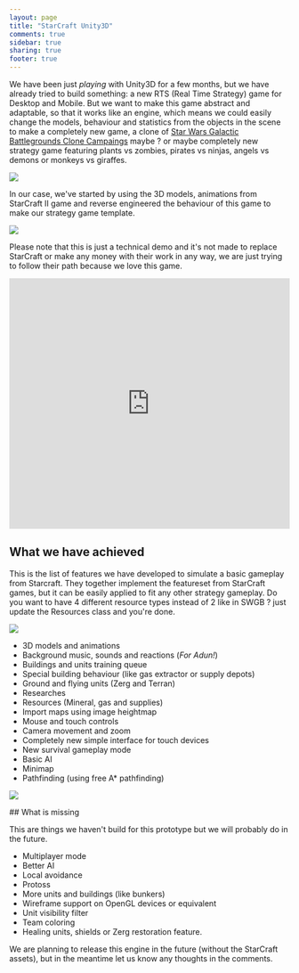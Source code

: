 ```yaml
---
layout: page
title: "StarCraft Unity3D"
comments: true
sidebar: true
sharing: true
footer: true
---
```


We have been just _playing_ with Unity3D for a few months, but we have already tried to build something: a new RTS (Real Time Strategy) game for Desktop and Mobile. But we want to make this game abstract and adaptable, so that it works like an engine, which means we could easily change the models, behaviour and statistics from the objects in the scene to make a completely new game, a clone of [Star Wars Galactic Battlegrounds Clone Campaings](https://www.youtube.com/watch?v=0Wkrd594k4k) maybe ? or maybe completely new strategy game featuring plants vs zombies, pirates vs ninjas, angels vs demons or monkeys vs giraffes.

<img src='https://farm2.staticflickr.com/1636/24079670424_3275b9c5f1_z_d.jpg'/>

In our case, we've started by using the 3D models, animations from StarCraft II game
and reverse engineered the behaviour of this game to make our strategy game template.

<img src='https://farm2.staticflickr.com/1502/24614331371_6e4c44e84e_z_d.jpg'/>

Please note that this is just a technical demo and it's not made to replace
StarCraft or make any money with their work in any way, we are just trying to follow their path because we love this game.

<iframe width="100%" height="450" src="https://www.youtube.com/embed/MqGj5grWYG8" frameborder="0" allowfullscreen></iframe>

## What we have achieved

This is the list of features we have developed to simulate a basic gameplay from Starcraft.
They together implement the featureset from StarCraft games, but it can be easily applied to fit any other strategy gameplay. Do you want to have 4 different resource types instead of 2 like in SWGB ? just update the Resources class and you're done.

<img src='https://farm2.staticflickr.com/1534/24707844895_74afa1c9af_z_d.jpg'/>

* 3D models and animations
* Background music, sounds and reactions (_For Adun!_)
* Buildings and units training queue
* Special building behaviour (like gas extractor or supply depots)
* Ground and flying units (Zerg and Terran)
* Researches
* Resources (Mineral, gas and supplies)
* Import maps using image heightmap
* Mouse and touch controls
* Camera movement and zoom
* Completely new simple interface for touch devices
* New survival gameplay mode
* Basic AI
* Minimap
* Pathfinding (using free A* pathfinding)

<img src='https://farm2.staticflickr.com/1452/24681642176_2a5f191b10_z_d.jpg'/>

## What is missing

This are things we haven't build for this prototype but we will probably do in the future.

* Multiplayer mode
* Better AI
* Local avoidance
* Protoss
* More units and buildings (like bunkers)
* Wireframe support on OpenGL devices or equivalent
* Unit visibility filter
* Team coloring
* Healing units, shields or Zerg restoration feature.

We are planning to release this engine in the future (without the StarCraft assets),
but in the meantime let us know any thoughts in the comments.

